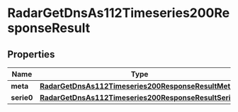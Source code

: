 

# RadarGetDnsAs112Timeseries200ResponseResult


## Properties

| Name | Type | Description | Notes |
|------------ | ------------- | ------------- | -------------|
|**meta** | [**RadarGetDnsAs112Timeseries200ResponseResultMeta**](RadarGetDnsAs112Timeseries200ResponseResultMeta.md) |  |  |
|**serie0** | [**RadarGetDnsAs112Timeseries200ResponseResultSerie0**](RadarGetDnsAs112Timeseries200ResponseResultSerie0.md) |  |  |




